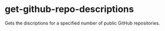 get-github-repo-descriptions
============================

Gets the discriptions for a specified number of public GitHub repositories.
